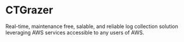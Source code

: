 # CTGrazer
Real-time, maintenance free, salable, and reliable log collection solution leveraging AWS services accessible to any users of AWS.
